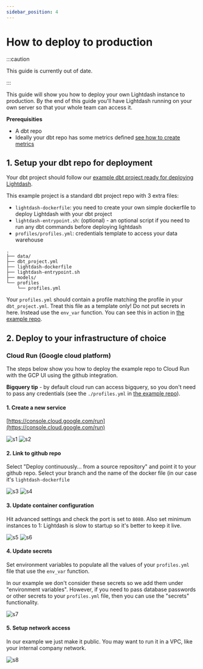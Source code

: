```yaml
---
sidebar_position: 4
---
```


# How to deploy to production

:::caution

This guide is currently out of date.

:::

This guide will show you how to deploy your own Lightdash instance to production. By the end of this guide
you'll have Lightdash running on your own server so that your whole team can access it.

**Prerequisities**

- A dbt repo
- Ideally your dbt repo has some metrics defined [see how to create metrics](./how-to-create-metrics.md)

## 1. Setup your dbt repo for deployment

Your dbt project should follow our [example dbt project ready for deploying Lightdash](https://github.com/lightdash/lightdash-production-example).

This example project is a standard dbt project repo with 3 extra files:
- `lightdash-dockerfile`: you need to create your own simple dockerfile to deploy Lightdash with your dbt project
- `lightdash-entrypoint.sh`: (optional) - an optional script if you need to run any dbt commands before deploying lightdash
- `profiles/profiles.yml`: credentials template to access your data warehouse

 ```
 .
 ├── data/
 ├── dbt_project.yml
 ├── lightdash-dockerfile
 ├── lightdash-entrypoint.sh
 ├── models/
 └── profiles
     └── profiles.yml
 ```

Your `profiles.yml` should contain a profile matching the profile in your `dbt_project.yml`. Treat this file as a template
only! Do not put secrets in here. Instead use the `env_var` function. You can see this in action in [the example repo](https://github.com/lightdash/lightdash-production-example).

## 2. Deploy to your infrastructure of choice

### Cloud Run (Google cloud platform)

The steps below show you how to deploy the example repo to Cloud Run with the GCP UI using the github integration.

**Bigquery tip** - by default cloud run can access bigquery, so you don't need to pass any credentials (see the `./profiles.yml` in [the example repo](https://github.com/lightdash/lightdash-production-example)).

#### 1. Create a new service

[https://console.cloud.google.com/run](https://console.cloud.google.com/run)

![s1](assets/screenshot-gcp-1.png)
![s2](assets/screenshot-gcp-2.png)

#### 2. Link to github repo

Select "Deploy continuously... from a source repository" and point it to your github repo. Select your branch and the name of the     docker file (in our case it's `lightdash-dockerfile`

![s3](assets/screenshot-gcp-3.png)
![s4](assets/screenshot-gcp-4.png)

#### 3. Update container configuration

Hit advanced settings and check the port is set to `8080`. Also set minimum instances to 1: Lightdash is slow to startup so it's      better to keep it live.

![s5](assets/screenshot-gcp-5.png)
![s6](assets/screenshot-gcp-6.png)

#### 4. Update secrets

Set environment variables to populate all the values of your `profiles.yml` file that use the `env_var` function.

In our example we don't consider these secrets so we add them under "environment variables". However, if you need to pass database    passwords or other secrets to your `profiles.yml` file, then you can use the "secrets" functionality.

![s7](assets/screenshot-gcp-7.png)

#### 5. Setup network access

In our example we just make it public. You may want to run it in a VPC, like your internal company network.

![s8](assets/screenshot-gcp-8.png)
